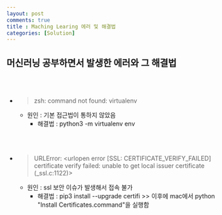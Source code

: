 ```yaml
---
layout: post
comments: true
title : Maching Learing 에러 및 해결법
categories: [Solution]
---
```



## 머신러닝 공부하면서 발생한 에러와 그 해결법

<br>
<br>

 * > zsh: command not found: virtualenv
    * 원인 : 기본 접근법이 통하지 않았음
        * 해결법 : python3 -m virtualenv env


<br>
<br>


 * > URLError: <urlopen error [SSL: CERTIFICATE_VERIFY_FAILED] certificate verify failed: unable to get local issuer certificate (_ssl.c:1122)>
     * 원인 : ssl 보안 이슈가 발생해서 접속 불가
         * 해결법 :  pip3 install --upgrade certifi >> 이후에 mac에서 python "Install Certificates.command"을 실행함
